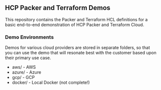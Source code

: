 ## HCP Packer and Terraform Demos

This repository contains the Packer and Terraform HCL definitions for a basic end-to-end demonstration of HCP Packer and Terraform Cloud.

### Demo Environments

Demos for various cloud providers are stored in separate folders, so that you can use the demo that will resonate best with the customer based upon their primary use case.

- aws/ - AWS
- azure/ - Azure
- gcp/ - GCP
- docker/ - Local Docker (not complete!)

